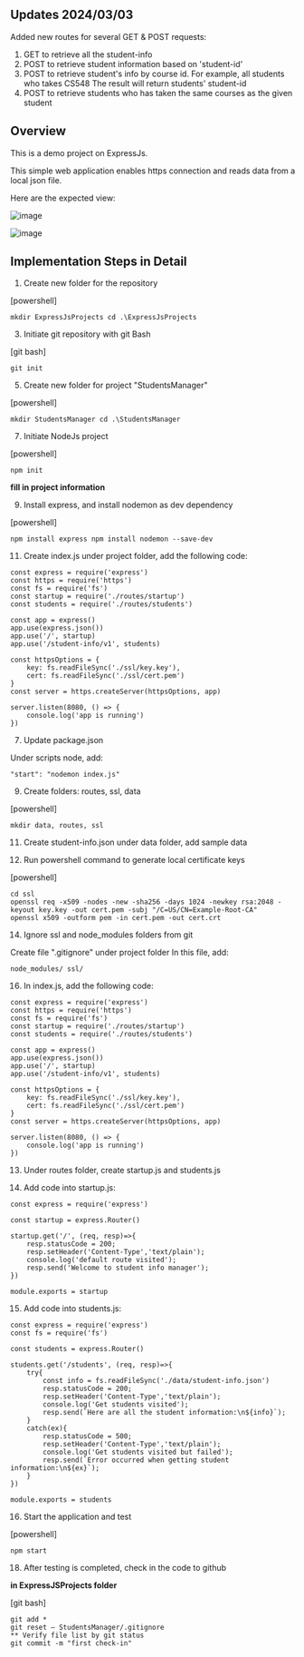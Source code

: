 ## Updates 2024/03/03
Added new routes for several GET & POST requests:
1. GET to retrieve all the student-info
2. POST to retrieve student information based on 'student-id'
3. POST to retrieve student's info by course id. For example, all students who takes CS548
The result will return students' student-id
4. POST to retrieve students who has taken the same courses as the given student


## Overview
This is a demo project on ExpressJs.

This simple web application enables https connection and reads data from a local json file.

Here are the expected view:

![image](https://github.com/wxhtd/ExpressJSProjects/assets/152568460/44574c19-9990-46c8-8da6-bed825e591dd)

![image](https://github.com/wxhtd/ExpressJSProjects/assets/152568460/8a73424e-5e07-41a7-aef4-f87e1b4ad703)



## Implementation Steps in Detail
1. Create new folder for the repository
   
[powershell]

`mkdir ExpressJsProjects
cd .\ExpressJsProjects`

3. Initiate git repository with git Bash
   
[git bash]

`git init`

5. Create new folder for project "StudentsManager"
   
[powershell]

`mkdir StudentsManager
cd .\StudentsManager`

7. Initiate NodeJs project
   
[powershell]

`npm init`

**fill in project information**

9. Install express, and install nodemon as dev dependency
    
[powershell]

`npm install express
npm install nodemon --save-dev`

11. Create index.js under project folder, add the following code:
```
const express = require('express')
const https = require('https')
const fs = require('fs')
const startup = require('./routes/startup')
const students = require('./routes/students')

const app = express()
app.use(express.json())
app.use('/', startup)
app.use('/student-info/v1', students)

const httpsOptions = {
    key: fs.readFileSync('./ssl/key.key'),
    cert: fs.readFileSync('./ssl/cert.pem')
}
const server = https.createServer(httpsOptions, app)

server.listen(8080, () => {
    console.log('app is running')
})
```

7. Update package.json
   
Under scripts node, add:

`"start": "nodemon index.js"`

9. Create folders: routes, ssl, data
    
[powershell]

`mkdir data, routes, ssl`

11. Create student-info.json under data folder, add sample data

12. Run powershell command to generate local certificate keys
    
[powershell]

```
cd ssl
openssl req -x509 -nodes -new -sha256 -days 1024 -newkey rsa:2048 -keyout key.key -out cert.pem -subj "/C=US/CN=Example-Root-CA"
openssl x509 -outform pem -in cert.pem -out cert.crt
```

14. Ignore ssl and node_modules folders from git
    
Create file ".gitignore" under project folder
In this file, add:

`node_modules/
ssl/`

16. In index.js, add the following code:
```
const express = require('express')
const https = require('https')
const fs = require('fs')
const startup = require('./routes/startup')
const students = require('./routes/students')

const app = express()
app.use(express.json())
app.use('/', startup)
app.use('/student-info/v1', students)

const httpsOptions = {
    key: fs.readFileSync('./ssl/key.key'),
    cert: fs.readFileSync('./ssl/cert.pem')
}
const server = https.createServer(httpsOptions, app)

server.listen(8080, () => {
    console.log('app is running')
})
```

13. Under routes folder, create startup.js and students.js

14. Add code into startup.js:
```
const express = require('express')

const startup = express.Router()

startup.get('/', (req, resp)=>{
    resp.statusCode = 200;
    resp.setHeader('Content-Type','text/plain');
    console.log('default route visited');
    resp.send('Welcome to student info manager');
})

module.exports = startup
```

15. Add code into students.js:
```
const express = require('express')
const fs = require('fs')

const students = express.Router()

students.get('/students', (req, resp)=>{
    try{
        const info = fs.readFileSync('./data/student-info.json')
        resp.statusCode = 200;
        resp.setHeader('Content-Type','text/plain');
        console.log('Get students visited');
        resp.send(`Here are all the student information:\n${info}`);
    }
    catch(ex){
        resp.statusCode = 500;
        resp.setHeader('Content-Type','text/plain');
        console.log('Get students visited but failed');
        resp.send(`Error occurred when getting student information:\n${ex}`);
    }    
})

module.exports = students
```

16. Start the application and test
    
[powershell]

`npm start` 
 
18. After testing is completed, check in the code to github
    
**in ExpressJSProjects folder**

[git bash] 

```
git add *
git reset – StudentsManager/.gitignore
** Verify file list by git status
git commit -m "first check-in"
```

